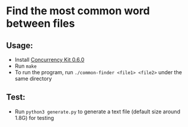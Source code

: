 # Find the most common word between files

## Usage:
- Install [Concurrency Kit 0.6.0](concurrencykit.org)
- Run `make`
- To run the program, run `./common-finder <file1> <file2>` under the same directory
## Test:
- Run `python3 generate.py` to generate a text file (default size around 1.8G) for testing
